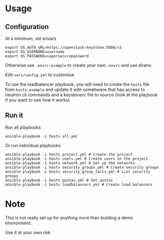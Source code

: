 # Usage
## Configuration
At a minimum, set envars
```
export OS_AUTH_URL=https://openstack-keystone:5000/v3
export OS_USERNAME=username
export OS_PASSWORD=supersecurepassword
```
Otherwise use `.envrc-example` to create your own `.envrc` and use direnv.

Edit `vars/config.yml` to customise

To use the loadbalancer playbook, you will need to create the `hosts` file from `hosts.example` and update it with somehwere that has access to neutron cli commands and a keystonerc file to source (look at the playbook if you want to see how it works)

## Run it
Run all playbooks
```
ansible-playbook -i hosts all.yml
```

Or run individual playbooks
```
ansible-playbook -i hosts project.yml # Create the project
ansible-playbook -i hosts users.yml # Create users in the project
ansible-playbook -i hosts network.yml # Set up the networks
ansible-playbook -i hosts security_groups.yml # Create security groups
ansible-playbook -i hosts security_group_facts.yml # List security groups
ansible-playbook -i hosts quotas.yml # Set quotas
ansible-playbook -i hosts loadbalancers.yml # Create load balancers
```

# Note
This is not really set up for anything more than building a demo environment.

Use it at your own risk
